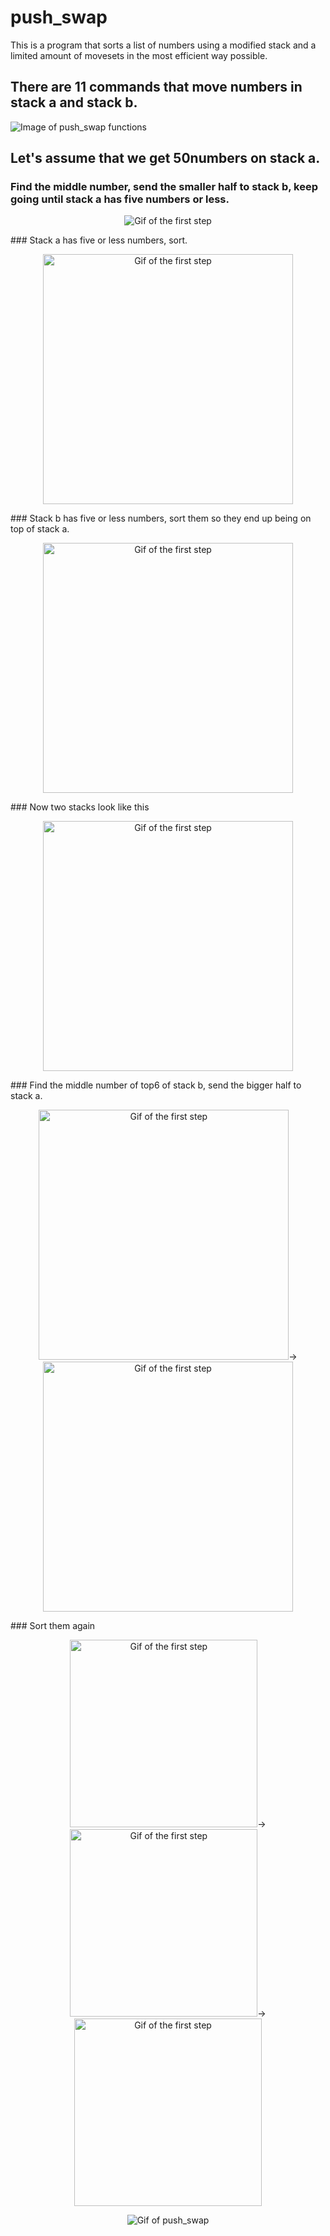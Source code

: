 # push_swap
This is a program that sorts a list of numbers using a modified stack and a limited amount of movesets in the most efficient way possible.
## There are 11 commands that move numbers in stack a and stack b.
![Image of push_swap functions](https://github.com/hzkmyk/push_swap/blob/master/images/push_swap.png)
## Let's assume that we get 50numbers on stack a.
### Find the middle number, send the smaller half to stack b, keep going until stack a has five numbers or less.
<p align="center"><img src="https://github.com/hzkmyk/push_swap/blob/master/images/firststep.gif" alt="Gif of the first step"></p>
### Stack a has five or less numbers, sort.
<p align="center"><img width="400px" height="400px" src="https://github.com/hzkmyk/push_swap/blob/master/images/push_swap2%20(9).png" alt="Gif of the first step"></p>
### Stack b has five or less numbers, sort them so they end up being on top of stack a.
<p align="center"><img width="400px" height="400px" src="https://github.com/hzkmyk/push_swap/blob/master/images/push_swap2%20(10).png" alt="Gif of the first step"></p>
### Now two stacks look like this
<p align="center"><img width="400px" height="400px" src="https://github.com/hzkmyk/push_swap/blob/master/images/push_swap2%20(11).png" alt="Gif of the first step"></p>
### Find the middle number of top6 of stack b, send the bigger half to stack a.
<p align="center"><img width="400px" height="400px" src="https://github.com/hzkmyk/push_swap/blob/master/images/push_swap2%20(12).png" alt="Gif of the first step">→
<img width="400px" height="400px" src="https://github.com/hzkmyk/push_swap/blob/master/images/push_swap2%20(13).png" alt="Gif of the first step"></p>
### Sort them again
<p align="center"><img width="300px" height="300px" src="https://github.com/hzkmyk/push_swap/blob/master/images/push_swap2%20(14).png" alt="Gif of the first step">→
<img width="300px" height="300px" src="https://github.com/hzkmyk/push_swap/blob/master/images/push_swap2%20(15).png" alt="Gif of the first step">→<img width="300px" height="300px" src="https://github.com/hzkmyk/push_swap/blob/master/images/push_swap2%20(16).png" alt="Gif of the first step"></p>




<p align="center"><img src="https://github.com/hzkmyk/push_swap/blob/master/images/push_swap.gif" alt="Gif of push_swap"></p>

